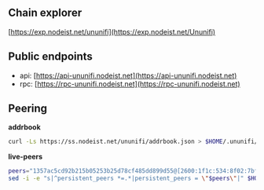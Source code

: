 ## Chain explorer
[https://exp.nodeist.net/ununifi](https://exp.nodeist.net/Ununifi)

## Public endpoints

* api: [https://api-ununifi.nodeist.net](https://api-ununifi.nodeist.net)
* rpc: [https://rpc-ununifi.nodeist.net](https://rpc-ununifi.nodeist.net)

## Peering

**addrbook**
```bash
curl -Ls https://ss.nodeist.net/ununifi/addrbook.json > $HOME/.ununifi/config/addrbook.json
```

**live-peers**
```bash
peers="1357ac5cd92b215b05253b25d78cf485dd899d55@[2600:1f1c:534:8f02:7bf:6b31:3702:2265]:26656,ed7e91350c4086fa1a2237978d4fbda50f9620a1@51.195.145.109:26656,1f954a27230c300417b4abf876dc26e1b243b6c6@128.1.131.123:26656,7fcfaf5941c0a4c22d39ec239862a97fda5dc5d8@159.69.59.89:26676,c25eea256d716ced4a156515bffe74709700d752@54.86.9.250:26656,5fe291fddba68eba46711af84cc9803629e42a6a@75.119.158.3:26656,cea8d05b6e01188cf6481c55b7d1bc2f31de0eed@3.101.90.205:26656,fa38d2a851de43d34d9602956cd907eb3942ae89@45.77.14.59:26656,67899600321bc673dce01489f0a79007cb44da96@139.144.77.82:26656,796c62bb2af411c140cf24ddc409dff76d9d61cf@[2600:1f1c:534:8f02:ca0e:14e9:8e60:989e]:26656,6031e074a44b10563209a0fb81a1fc08323796d7@192.99.44.79:23256,553d7226aaee5a043b234300f57f99e74c81f10c@88.99.69.190:26656,51da685a375d9fdebf20e989f3c2775a0f717d2d@184.174.35.252:26656,e9539642f4ca58bb6dc09257d4ba8fc00467235f@65.108.199.120:60656"
sed -i -e "s|^persistent_peers *=.*|persistent_peers = \"$peers\"|" $HOME/.ununifi/config/config.toml
```
